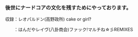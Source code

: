 ### 後世にナードコアの文化を残すためにやっております。

収録：レオパルドン(高野政所) cake or girl?
　　
　　
  　



　　：はんだやレイヴ(八卦商会)ファック!マルチね☆彡REMIXES

